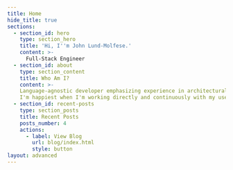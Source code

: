 ```yaml
---
title: Home
hide_title: true
sections:
  - section_id: hero
    type: section_hero
    title: 'Hi, I''m John Lund-Molfese.'
    content: >-
      Full-Stack Engineer
  - section_id: about
    type: section_content
    title: Who Am I?
    content: >-
    Language-agnostic developer emphasizing experience in architectural design and automated testing.
    I'm happiest when I'm working directly and continuously with my users.
  - section_id: recent-posts
    type: section_posts
    title: Recent Posts
    posts_number: 4
    actions:
      - label: View Blog
        url: blog/index.html
        style: button
layout: advanced
---
```

